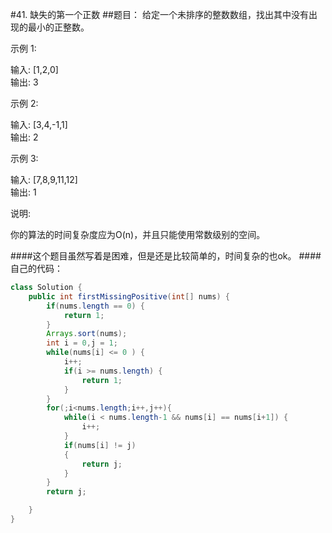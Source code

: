 #41. 缺失的第一个正数
##题目：
给定一个未排序的整数数组，找出其中没有出现的最小的正整数。

示例 1:

输入: [1,2,0]  
输出: 3

示例 2:

输入: [3,4,-1,1]  
输出: 2

示例 3:

输入: [7,8,9,11,12]  
输出: 1

说明:

你的算法的时间复杂度应为O(n)，并且只能使用常数级别的空间。

####这个题目虽然写着是困难，但是还是比较简单的，时间复杂的也ok。
####自己的代码：
```java
class Solution {
    public int firstMissingPositive(int[] nums) {
        if(nums.length == 0) {
            return 1;
        }
        Arrays.sort(nums);
        int i = 0,j = 1;
        while(nums[i] <= 0 ) {
            i++;
            if(i >= nums.length) {
                return 1;
            }
        }
        for(;i<nums.length;i++,j++){
            while(i < nums.length-1 && nums[i] == nums[i+1]) {
                i++;
            }
            if(nums[i] != j)
            {
                return j;
            }
        }
        return j;

    }
}
```
